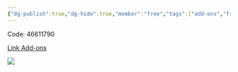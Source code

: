 ```yaml
---
{"dg-publish":true,"dg-hide":true,"member":"free","tags":["add-ons","free"],"permalink":"/iii-anki-nang-cao/fastbar-with-nightmode-support/","hide":true,"dgPassFrontmatter":true}
---
```



Code: 46611790

[Link Add-ons](https://ankiweb.net/shared/info/46611790)

![](https://i.imgur.com/4oiroMs.png)